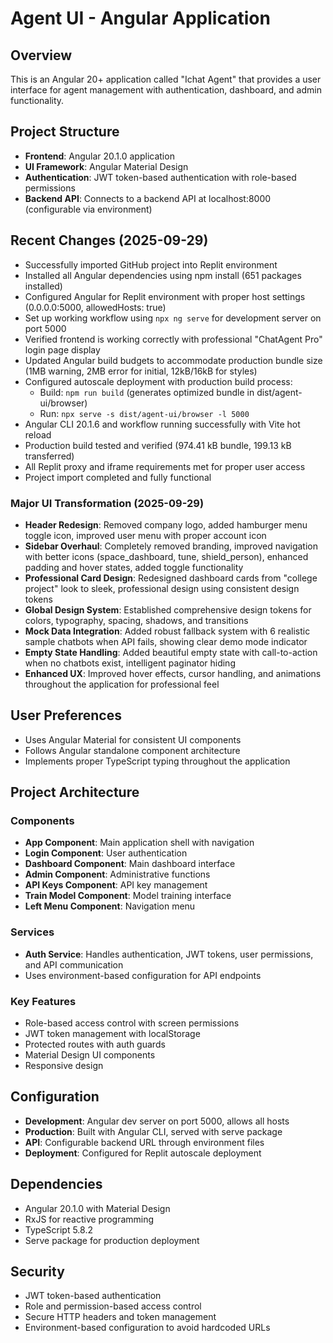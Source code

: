 # Agent UI - Angular Application

## Overview
This is an Angular 20+ application called "Ichat Agent" that provides a user interface for agent management with authentication, dashboard, and admin functionality.

## Project Structure
- **Frontend**: Angular 20.1.0 application
- **UI Framework**: Angular Material Design
- **Authentication**: JWT token-based authentication with role-based permissions
- **Backend API**: Connects to a backend API at localhost:8000 (configurable via environment)

## Recent Changes (2025-09-29)
- Successfully imported GitHub project into Replit environment
- Installed all Angular dependencies using npm install (651 packages installed)
- Configured Angular for Replit environment with proper host settings (0.0.0.0:5000, allowedHosts: true)
- Set up working workflow using `npx ng serve` for development server on port 5000
- Verified frontend is working correctly with professional "ChatAgent Pro" login page display
- Updated Angular build budgets to accommodate production bundle size (1MB warning, 2MB error for initial, 12kB/16kB for styles)
- Configured autoscale deployment with production build process:
  - Build: `npm run build` (generates optimized bundle in dist/agent-ui/browser)
  - Run: `npx serve -s dist/agent-ui/browser -l 5000`
- Angular CLI 20.1.6 and workflow running successfully with Vite hot reload
- Production build tested and verified (974.41 kB bundle, 199.13 kB transferred)
- All Replit proxy and iframe requirements met for proper user access
- Project import completed and fully functional

### Major UI Transformation (2025-09-29)
- **Header Redesign**: Removed company logo, added hamburger menu toggle icon, improved user menu with proper account icon
- **Sidebar Overhaul**: Completely removed branding, improved navigation with better icons (space_dashboard, tune, shield_person), enhanced padding and hover states, added toggle functionality
- **Professional Card Design**: Redesigned dashboard cards from "college project" look to sleek, professional design using consistent design tokens
- **Global Design System**: Established comprehensive design tokens for colors, typography, spacing, shadows, and transitions
- **Mock Data Integration**: Added robust fallback system with 6 realistic sample chatbots when API fails, showing clear demo mode indicator
- **Empty State Handling**: Added beautiful empty state with call-to-action when no chatbots exist, intelligent paginator hiding
- **Enhanced UX**: Improved hover effects, cursor handling, and animations throughout the application for professional feel

## User Preferences
- Uses Angular Material for consistent UI components
- Follows Angular standalone component architecture
- Implements proper TypeScript typing throughout the application

## Project Architecture
### Components
- **App Component**: Main application shell with navigation
- **Login Component**: User authentication
- **Dashboard Component**: Main dashboard interface
- **Admin Component**: Administrative functions
- **API Keys Component**: API key management
- **Train Model Component**: Model training interface
- **Left Menu Component**: Navigation menu

### Services
- **Auth Service**: Handles authentication, JWT tokens, user permissions, and API communication
- Uses environment-based configuration for API endpoints

### Key Features
- Role-based access control with screen permissions
- JWT token management with localStorage
- Protected routes with auth guards
- Material Design UI components
- Responsive design

## Configuration
- **Development**: Angular dev server on port 5000, allows all hosts
- **Production**: Built with Angular CLI, served with serve package
- **API**: Configurable backend URL through environment files
- **Deployment**: Configured for Replit autoscale deployment

## Dependencies
- Angular 20.1.0 with Material Design
- RxJS for reactive programming
- TypeScript 5.8.2
- Serve package for production deployment

## Security
- JWT token-based authentication
- Role and permission-based access control
- Secure HTTP headers and token management
- Environment-based configuration to avoid hardcoded URLs